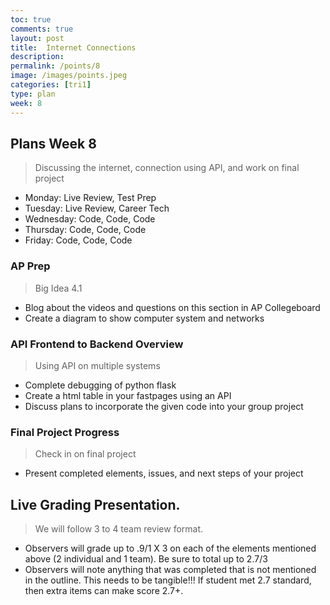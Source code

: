 ```yaml
---
toc: true
comments: true
layout: post
title:  Internet Connections
description: 
permalink: /points/8
image: /images/points.jpeg
categories: [tri1]
type: plan
week: 8
---
```


## Plans Week 8
> Discussing the internet, connection using API, and work on final project
- Monday: Live Review, Test Prep
- Tuesday: Live Review, Career Tech
- Wednesday: Code, Code, Code
- Thursday: Code, Code, Code
- Friday: Code, Code, Code

### AP Prep
> Big Idea 4.1
- Blog about the videos and questions on this section in AP Collegeboard
- Create a diagram to show computer system and networks

### API Frontend to Backend Overview
> Using API on multiple systems 
- Complete debugging of python flask
- Create a html table in your fastpages using an API
- Discuss plans to incorporate the given code into your group project 

### Final Project Progress
> Check in on final project
- Present completed elements, issues, and next steps of your project

## Live Grading Presentation.  
> We will follow 3 to 4 team review format.   
- Observers will grade up to .9/1 X 3 on each of the elements mentioned above (2 individual and 1 team). Be sure to total up to 2.7/3
- Observers will note anything that was completed that is not mentioned in the outline.  This needs to be tangible!!!  If student met 2.7 standard, then extra items can make score 2.7+.